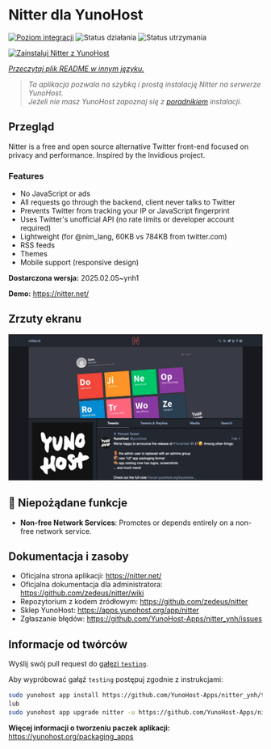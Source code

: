 <!--
To README zostało automatycznie wygenerowane przez <https://github.com/YunoHost/apps/tree/master/tools/readme_generator>
Nie powinno być ono edytowane ręcznie.
-->

# Nitter dla YunoHost

[![Poziom integracji](https://apps.yunohost.org/badge/integration/nitter)](https://ci-apps.yunohost.org/ci/apps/nitter/)
![Status działania](https://apps.yunohost.org/badge/state/nitter)
![Status utrzymania](https://apps.yunohost.org/badge/maintained/nitter)

[![Zainstaluj Nitter z YunoHost](https://install-app.yunohost.org/install-with-yunohost.svg)](https://install-app.yunohost.org/?app=nitter)

*[Przeczytaj plik README w innym języku.](./ALL_README.md)*

> *Ta aplikacja pozwala na szybką i prostą instalację Nitter na serwerze YunoHost.*  
> *Jeżeli nie masz YunoHost zapoznaj się z [poradnikiem](https://yunohost.org/install) instalacji.*

## Przegląd

Nitter is a free and open source alternative Twitter front-end focused on privacy and performance.
Inspired by the Invidious project.

### Features

- No JavaScript or ads
- All requests go through the backend, client never talks to Twitter
- Prevents Twitter from tracking your IP or JavaScript fingerprint
- Uses Twitter's unofficial API (no rate limits or developer account required)
- Lightweight (for @nim_lang, 60KB vs 784KB from twitter.com)
- RSS feeds
- Themes
- Mobile support (responsive design)


**Dostarczona wersja:** 2025.02.05~ynh1

**Demo:** <https://nitter.net/>

## Zrzuty ekranu

![Zrzut ekranu z Nitter](./doc/screenshots/screenshot.png)

## :red_circle: Niepożądane funkcje

- **Non-free Network Services**: Promotes or depends entirely on a non-free network service.

## Dokumentacja i zasoby

- Oficjalna strona aplikacji: <https://nitter.net/>
- Oficjalna dokumentacja dla administratora: <https://github.com/zedeus/nitter/wiki>
- Repozytorium z kodem źródłowym: <https://github.com/zedeus/nitter>
- Sklep YunoHost: <https://apps.yunohost.org/app/nitter>
- Zgłaszanie błędów: <https://github.com/YunoHost-Apps/nitter_ynh/issues>

## Informacje od twórców

Wyślij swój pull request do [gałęzi `testing`](https://github.com/YunoHost-Apps/nitter_ynh/tree/testing).

Aby wypróbować gałąź `testing` postępuj zgodnie z instrukcjami:

```bash
sudo yunohost app install https://github.com/YunoHost-Apps/nitter_ynh/tree/testing --debug
lub
sudo yunohost app upgrade nitter -u https://github.com/YunoHost-Apps/nitter_ynh/tree/testing --debug
```

**Więcej informacji o tworzeniu paczek aplikacji:** <https://yunohost.org/packaging_apps>
